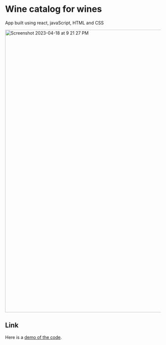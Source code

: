 # Wine catalog for wines
App built using react, javaScript, HTML and CSS

<img width="915" alt="Screenshot 2023-04-18 at 9 21 27 PM" src="https://user-images.githubusercontent.com/83136741/232942198-d80a603d-7558-44f1-99f3-e39a55707feb.png">


## Link
Here is a [demo of the code](https://wine-list-cs.web.app/).
